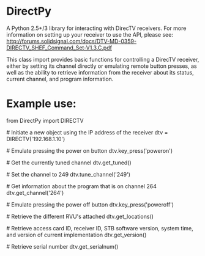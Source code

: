 DirectPy
========

A Python 2.5+/3 library for interacting with DirecTV receivers. For more information on setting up your receiver to use the API, please see:
http://forums.solidsignal.com/docs/DTV-MD-0359-DIRECTV_SHEF_Command_Set-V1.3.C.pdf

This class import provides basic functions for controlling a DirecTV receiver, either by setting its
channel directly or emulating remote button presses, as well as the ability to retrieve information
from the receiver about its status, current channel, and program information.

Example use:
============
from DirectPy import DIRECTV

\# Initiate a new object using the IP address of the receiver
dtv = DIRECTV('192.168.1.10')

\# Emulate pressing the power on button
dtv.key_press('poweron')

\# Get the currently tuned channel
dtv.get_tuned()

\# Set the channel to 249
dtv.tune_channel('249')

\# Get information about the program that is on channel 264
dtv.get_channel('264')

\# Emulate pressing the power off button
dtv.key_press('poweroff')

\# Retrieve the different RVU's attached
dtv.get_locations()

\# Retrieve access card ID, receiver ID, STB software version, system time, and version of current implementation
dtv.get_version()

\# Retrieve serial number
dtv.get_serialnum()

